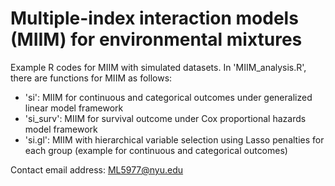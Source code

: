# Multiple-index interaction models (MIIM) for environmental mixtures
Example R codes for MIIM with simulated datasets.
In 'MIIM_analysis.R', there are functions for MIIM as follows:
- 'si': MIIM for continuous and categorical outcomes under generalized linear model framework
- 'si_surv': MIIM for survival outcome under Cox proportional hazards model framework
- 'si.gl': MIIM with hierarchical variable selection using Lasso penalties for each group (example for continuous and categorical outcomes)

Contact email address: ML5977@nyu.edu
